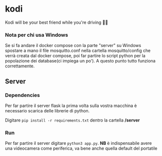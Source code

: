 # kodi
Kodi will be your best friend while you're driving 🚗💨



### Nota per chi usa Windows 
Se si fa andare il docker compose con la parte "server" su Windows spostare a mano il file mosquitto.conf nella cartella mosquitto/config che verrà creata dal docker compose, poi far partire lo script python per la popolazione dei database(ci impiega un po'). A questo punto tutto funziona correttamente.

## Server
### Dependencies
Per far partire il server flask la prima volta sulla vostra macchina è necessario scarica delle librerie di python.

Digitare `pip install -r requirements.txt` dentro la cartella **/server**

### Run
Per far partire il server digitare `python3 app.py`. **NB** è indispensabile avere una videocamera come periferica, va bene anche quella default del portatile

